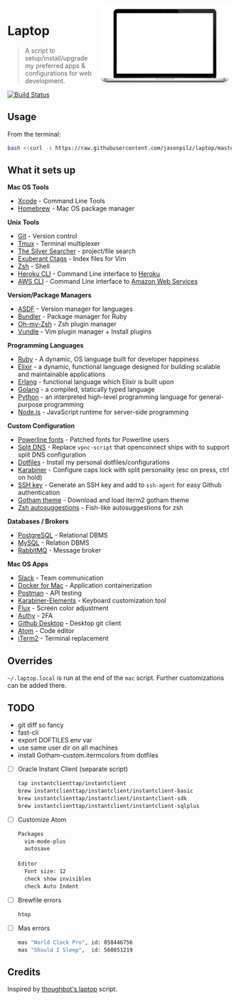 <img src="osx_laptop.png" align="right" />

# Laptop

> A script to setup/install/upgrade my preferred apps & configurations for web
development.

[![Build Status](https://travis-ci.org/jasonpilz/laptop.svg)](https://travis-ci.org/jasonpilz/laptop)

## Usage

From the terminal:
```sh
bash <(curl -s https://raw.githubusercontent.com/jasonpilz/laptop/master/laptop)
```

## What it sets up

[Xcode]: https://developer.apple.com/xcode/features/
[Homebrew]: https://brew.sh/
[Git]: https://git-scm.com/
[Heroku]: https://www.heroku.com/
[Heroku CLI]: https://devcenter.heroku.com/articles/heroku-cli
[Amazon Web Services]: https://aws.amazon.com/
[AWS CLI]: https://aws.amazon.com/cli/
[Tmux]: https://github.com/tmux/tmux
[The Silver Searcher]: https://github.com/ggreer/the_silver_searcher
[Exuberant Ctags]: http://ctags.sourceforge.net/
[ASDF]: https://github.com/asdf-vm/asdf
[Zsh]: http://zsh.sourceforge.net/
[Vundle]: https://github.com/VundleVim/Vundle.vim
[Powerline fonts]: https://github.com/powerline/fonts
[Split DNS]: https://github.com/batmanppc/vpnc-scripts/blob/master/vpnc-script
[Dotfiles]: https://github.com/jasonpilz/dotfiles
[Bundler]: https://bundler.io/
[Oh-my-Zsh]: https://github.com/robbyrussell/oh-my-zsh
[PostgreSQL]: https://www.postgresql.org/
[MySQL]: https://www.mysql.com/
[RabbitMQ]: https://www.rabbitmq.com/
[Node.js]: https://nodejs.org/en/
[Ruby]: https://www.ruby-lang.org/en/
[Elixir]: https://elixir-lang.org/
[Erlang]: https://www.erlang.org/
[Python]: https://www.python.org/
[Golang]: https://golang.org/
[Slack]: https://slack.com/
[Docker for Mac]: https://www.docker.com/docker-mac
[Postman]: https://www.getpostman.com/
[Karabiner-Elements]: https://github.com/tekezo/Karabiner-Elements
[Karabiner]: https://pqrs.org/osx/karabiner/complex_modifications/
[Flux]: https://justgetflux.com/
[Authy]: https://authy.com/
[Github Desktop]: https://desktop.github.com/
[Atom]: https://atom.io/
[iTerm2]: https://www.iterm2.com/
[SSH key]: https://help.github.com/articles/generating-a-new-ssh-key-and-adding-it-to-the-ssh-agent/
[Gotham theme]: https://github.com/whatyouhide/gotham-contrib
[Zsh autosuggestions]: https://github.com/zsh-users/zsh-autosuggestions

**Mac OS Tools**
* [Xcode] - Command Line Tools
* [Homebrew] - Mac OS package manager

**Unix Tools**
* [Git] - Version control
* [Tmux] - Terminal multiplexer
* [The Silver Searcher] - project/file search
* [Exuberant Ctags] - Index files for Vim
* [Zsh] - Shell
* [Heroku CLI] - Command Line interface to [Heroku]
* [AWS CLI] - Command Line interface to [Amazon Web Services]

**Version/Package Managers**
* [ASDF] - Version manager for languages
* [Bundler] - Package manager for Ruby
* [Oh-my-Zsh] - Zsh plugin manager
* [Vundle] - Vim plugin manager + Install plugins

**Programming Languages**
* [Ruby] - A dynamic, OS language built for developer happiness
* [Elixir] - a dynamic, functional language designed for building
scalable and maintainable applications
* [Erlang] - functional language which Elixir is built upon
* [Golang] - a compiled, statically typed language
* [Python] - an interpreted high-level programming language for
general-purpose programming
* [Node.js] - JavaScript runtime for server-side programming

**Custom Configuration**
* [Powerline fonts] - Patched fonts for Powerline users
* [Split DNS] - Replace `vpnc-script` that openconnect ships with to support split DNS configuration
* [Dotfiles] - Install my personal dotfiles/configurations
* [Karabiner] - Configure caps lock with split personality (esc on press, ctrl on hold)
* [SSH key] - Generate an SSH key and add to `ssh-agent` for easy Github authentication
* [Gotham theme] - Download and load iterm2 gotham theme
* [Zsh autosuggestions] - Fish-like autosuggestions for zsh

**Databases / Brokers**
* [PostgreSQL] - Relational DBMS
* [MySQL] - Relation DBMS
* [RabbitMQ] - Message broker

**Mac OS Apps**
* [Slack] - Team communication
* [Docker for Mac] - Application containerization
* [Postman] - API testing
* [Karabiner-Elements] - Keyboard customization tool
* [Flux] - Screen color adjustment
* [Authy] - 2FA
* [Github Desktop] - Desktop git client
* [Atom] - Code editor
* [iTerm2] - Terminal replacement

## Overrides

`~/.laptop.local` is run at the end of the `mac` script.  Further customizations
can be added there.

## TODO

- git diff so fancy
- fast-cli
- export DOFTILES env var
- use same user dir on all machines
- install Gotham-custom.itermcolors from dotfiles

- [ ] Oracle Instant Client (separate script)
    ```sh
    tap instantclienttap/instantclient
    brew instantclienttap/instantclient/instantclient-basic
    brew instantclienttap/instantclient/instantclient-sdk
    brew instantclienttap/instantclient/instantclient-sqlplus
    ```

- [ ] Customize Atom
  ```sh
  Packages
    vim-mode-plus
    autosave

  Editor
    Font size: 12
    check show invisibles
    check Auto Indent
  ```

- [ ] Brewfile errors
  ```sh
  htop
  ```

- [ ] Mas errors
  ```sh
  mas "World Clock Pro", id: 858446756
  mas "Should I Sleep",  id: 560851219
  ```

## Credits

Inspired by [thoughbot's laptop](https://github.com/thoughtbot/laptop) script.
